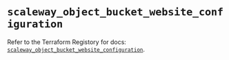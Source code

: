 # `scaleway_object_bucket_website_configuration`

Refer to the Terraform Registory for docs: [`scaleway_object_bucket_website_configuration`](https://registry.terraform.io/providers/scaleway/scaleway/2.39.0/docs/resources/object_bucket_website_configuration).
